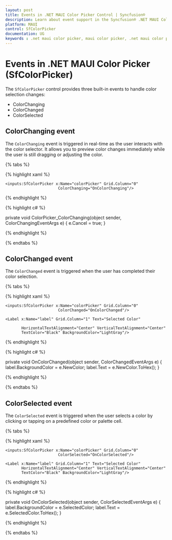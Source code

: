 ```yaml
---
layout: post
title: Events in .NET MAUI Color Picker Control | Syncfusion®
description: Learn about event support in the Syncfusion® .NET MAUI Color Picker (SfColorPicker) control, its elements, and more.
platform: MAUI
control: SfColorPicker
documentation: UG
keywords : .net maui color picker, maui color picker, .net maui color picker control, maui color picker control, color palette, spectrum, palette.
---
```


# Events in .NET MAUI Color Picker (SfColorPicker)

The `SfColorPicker` control provides three built-in events to handle color selection changes:

* ColorChanging
* ColorChanged
* ColorSelected

## ColorChanging event

The `ColorChanging` event is triggered in real-time as the user interacts with the color selector. It allows you to preview color changes immediately while the user is still dragging or adjusting the color.

 {% tabs %}

{% highlight xaml %}

<Grid ColumnDefinitions="*,Auto">
    
    <inputs:SfColorPicker x:Name="colorPicker" Grid.Column="0"
                           ColorChanging="OnColorChanging"/>

</Grid>

{% endhighlight %}

{% highlight c# %}

private void ColorPicker_ColorChanging(object sender, ColorChangingEventArgs e)
{
    e.Cancel = true;
}

{% endhighlight %}

{% endtabs %}

## ColorChanged event

The `ColorChanged` event is triggered when the user has completed their color selection.

{% tabs %}

{% highlight xaml %}

<Grid ColumnDefinitions="*,Auto">
    
    <inputs:SfColorPicker x:Name="colorPicker" Grid.Column="0"
                           ColorChanged="OnColorChanged"/>

    <Label x:Name="label" Grid.Column="1" Text="Selected Color" 
 
           HorizontalTextAlignment="Center" VerticalTextAlignment="Center"
           TextColor="Black" BackgroundColor="LightGray"/>

</Grid>

{% endhighlight %}

{% highlight c# %}

private void OnColorChanged(object sender, ColorChangedEventArgs e)
{
    label.BackgroundColor = e.NewColor;
    label.Text = e.NewColor.ToHex();
}

{% endhighlight %}

{% endtabs %}

## ColorSelected event

The `ColorSelected` event is triggered when the user selects a color by clicking or tapping on a predefined color or palette cell.

{% tabs %}

{% highlight xaml %}

<Grid ColumnDefinitions="*,Auto">
    
    <inputs:SfColorPicker x:Name="colorPicker" Grid.Column="0"
                           ColorSelected="OnColorSelected"/>

    <Label x:Name="label" Grid.Column="1" Text="Selected Color"  
           HorizontalTextAlignment="Center" VerticalTextAlignment="Center"
           TextColor="Black" BackgroundColor="LightGray"/>

</Grid>

{% endhighlight %}

{% highlight c# %}

private void OnColorSelected(object sender, ColorSelectedEventArgs e)
{
    label.BackgroundColor = e.SelectedColor;
    label.Text = e.SelectedColor.ToHex();
}

{% endhighlight %}

{% endtabs %}